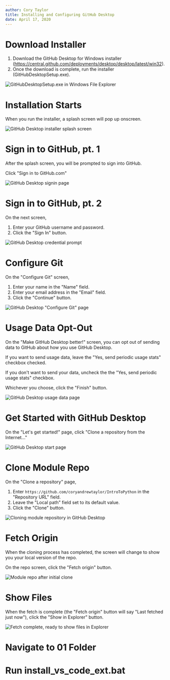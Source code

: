 ```yaml
---
author: Cory Taylor
title: Installing and Configuring GitHub Desktop
date: April 17, 2020
---
```


# Download Installer

1. Download the GitHub Desktop for Windows installer (https://central.github.com/deployments/desktop/desktop/latest/win32).
2. Once the download is complete, run the installer (GitHubDesktopSetup.exe).

![GitHubDesktopSetup.exe in Windows File Explorer](img/github_desktop_01_installer_exe.png)

# Installation Starts

When you run the installer, a splash screen will pop up onscreen.

![GitHub Desktop installer splash screen](img/github_desktop_02_installer_splash_screen.png)

# Sign in to GitHub, pt. 1

After the splash screen, you will be prompted to sign into GitHub.

Click "Sign in to GitHub.com"

![GitHub Desktop signin page](img/github_desktop_03_signin_page.png)

# Sign in to GitHub, pt. 2

On the next screen,

1. Enter your GitHub username and password.
2. Click the "Sign In" button.

![GitHub Desktop credential prompt](img/github_desktop_04_signin_page.png)

# Configure Git

On the "Configure Git" screen,

1. Enter your name in the "Name" field.
2. Enter your email address in the "Email" field.
3. Click the "Continue" button.

![GitHub Desktop "Configure Git" page](img/github_desktop_05_configuration.png)

# Usage Data Opt-Out

On the "Make GitHub Desktop better!" screen, you can opt out of sending data to GitHub about how you use GitHub Desktop.

If you want to send usage data, leave the "Yes, send periodic usage stats" checkbox checked.

If you don't want to send your data, uncheck the the "Yes, send periodic usage stats" checkbox.

Whichever you choose, click the "Finish" button.

![GitHub Desktop usage data page](img/github_desktop_06_usage_data.png)

# Get Started with GitHub Desktop

On the "Let's get started!" page, click "Clone a repository from the Internet..."

![GitHub Desktop start page](img/github_desktop_07_lets_get_started.png)

# Clone Module Repo

On the "Clone a repository" page,

1. Enter `https://github.com/coryandrewtaylor/IntroToPython` in the "Repository URL" field.
2. Leave the "Local path" field set to its default value.
3. Click the "Clone" button.

![Cloning module repository in GitHub Desktop](img/github_desktop_08_clone_repo.png)

# Fetch Origin

When the cloning process has completed, the screen will change to show you your local version of the repo.

On the repo screen, click the "Fetch origin" button.

![Module repo after initial clone](img/github_desktop_09_initial_clone.png)

# Show Files

When the fetch is complete (the "Fetch origin" button will say "Last fetched just now"), click the "Show in Explorer" button.

![Fetch complete, ready to show files in Explorer](img/github_desktop_10_after_fetch_origin.png)

# Navigate to 01 Folder

# Run install_vs_code_ext.bat

